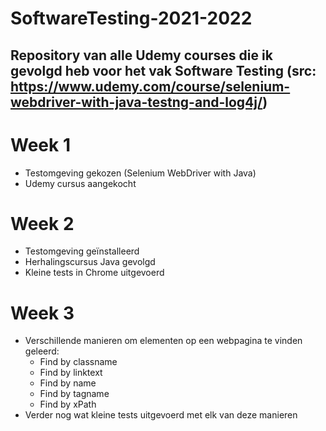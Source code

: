 # SoftwareTesting-2021-2022
## Repository van alle Udemy courses die ik gevolgd heb voor het vak Software Testing (src: https://www.udemy.com/course/selenium-webdriver-with-java-testng-and-log4j/)

# Week 1
- Testomgeving gekozen (Selenium WebDriver with Java)
- Udemy cursus aangekocht

# Week 2
- Testomgeving geïnstalleerd
- Herhalingscursus Java gevolgd
- Kleine tests in Chrome uitgevoerd

# Week 3
- Verschillende manieren om elementen op een webpagina te vinden geleerd:
	- Find by classname
	- Find by linktext
	- Find by name
	- Find by tagname
	- Find by xPath
- Verder nog wat kleine tests uitgevoerd met elk van deze manieren

